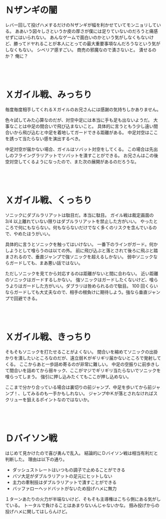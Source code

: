 # Ｎザンギの闇

レバー回して投げハメするだけのＮザンギが幅を利かせていてモンニョリしている。
ああいう図々しさというか皮の厚さが僕には足りていないのだろうと痛感せずにはいられない。
あんなゲームで面白いのかという気がしなくもないけど、勝ってドヤれることが本人にとっての最大重要事項なんだろうなという気がしなくもない。
シベリア感すごい。
商売の邪魔なので潰さないと。
潰せるのか？
俺に？

　  
　  

# Ｘガイル戦、みっちり

毎度毎度相手してくれるＸガイルのお兄さんには感謝の気持ちしかありません。

色々試してみた心算なのだが、対空中足には本当に手も足も出ないようだ。
大事なことは中足の間合いで飛び込まないこと。
具体的に言うともう少し遠い間合いから飛び込むと中足を着地してガードできる距離がある。
中足対空はここを誘って当たらない感を演出するべき。

中足対空が届かない場合、ガイルはソバット対空をしてくる。
この場合は先出しのフライングラリアットでソバットを潰すことができる。
お兄さんはこの後空対空してくるようになったので、また次の展開があるのだろうな。

　  
　  

# Ｘガイル戦、くっちり

ソニックにダブルラリアットは駄目だ。本当に駄目。
ガイル戦は裁定画面の 3/4 以上離れていない限りはダブルラリアットを禁止した方がいい。
やったところで何にもならない。何もならないだけでなく多くのリスクを含んでいるので、やめたほうがいい。

具体的に言うとソニックを触ってはいけない。
一番下のラインがガード。何かしようとして喰らうのは以ての外。
前に飛び込ぶと落とされて後ろに飛ぶと踏まされるので、垂直ジャンプで強ソニックを超えるしかない。
弱中ソニックならガードしても、まあ悪い話ではない。

ただしソニックを見てから対応するのは距離がないと間に合わない。
近い距離のソニックはガードするしかない。
強ソニックはガードしたくないけど、喰らうよりはガードした方がいい。ダブラリは咎められるので駄目。
100 回くらいならガードしても大丈夫なので、相手の根負けに期待しよう。強なら垂直ジャンプで回避できる。

　  
　  

# Ｘガイル戦、きっちり

そもそもソニックを打たせることがよくない。
間合いを縮めてソニックの出掛かりを潰したいところなのだが、遠立弱Ｋがギリギリ届かないところで発射してくる。
ここからあと一歩詰め寄るのが非常に難しい。
中足の空振りに前歩きして間合いを詰めてから弱キック、ここがマジでギリギリ当たらないでソニックを喰らってしまう。
強引に押し込みたくてもここが押し込めない。

ここまで分かり合っている場合は裏切りの前ジャンプ、中足を歩いてから前ジャンプ！、してみるのも一手かもしれない。
ジャンプ中Ｋが落とされなければスクリューを狙えるポイントなのではないか。

　  
　  

# Ｄバイソン戦

はじめて見かけたので喜び勇んで乱入。
結論的にＤバイソン戦は相当有利だと判断した。
理由は以下の通り。

* ダッシュストレートはいつもの調子で止めることができる
* バソ大足がダブルラリアットの足元にヒットしない
* 主力の牽制技はダブルラリアットで潰すことができる
* バッファローヘッドバットがないため投げハメに無力

１ターンあたりの火力が半端ないけど、そもそも主導権はこちら側にある気がしている。
トータルで負けることはあまりないんじゃないかな。
掴み投げからの投げハメに関してはしらんけど。
